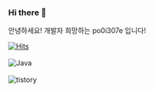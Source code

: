 ### Hi there 👋

안녕하세요! 개발자 희망하는 po0i307e 입니다!

<!--
**Po0i037E/Po0i037E** is a ✨ _special_ ✨ repository because its `README.md` (this file) appears on your GitHub profile.

Here are some ideas to get you started:

- 🔭 I’m currently working on ...
- 🌱 I’m currently learning ...
- 👯 I’m looking to collaborate on ...
- 🤔 I’m looking for help with ...
- 💬 Ask me about ...
- 📫 How to reach me: ...
- 😄 Pronouns: ...
- ⚡ Fun fact: ...
-->
[![Hits](https://hits.seeyoufarm.com/api/count/incr/badge.svg?url=https%3A%2F%2Fgithub.com%2FPo0i037E%2F&count_bg=%2300B5EE&title_bg=%23B0EAF4&icon=&icon_color=%23E7E7E7&title=Visit&edge_flat=false)](https://hits.seeyoufarm.com)
<br><br>
![Java](https://img.shields.io/badge/Java-007396.svg?&style=for-the-badge&logo=Java&logoColor=white)
<br><br>
![tistory](https://img.shields.io/badge/tistory-E44332.svg?&style=for-the-badge&logo=tistory&logoColor=white)
